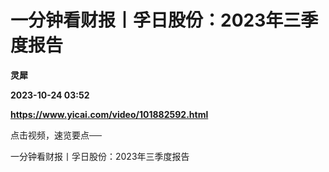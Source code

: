 # 一分钟看财报丨孚日股份：2023年三季度报告
**灵犀**

**2023-10-24 03:52**

**https://www.yicai.com/video/101882592.html**

点击视频，速览要点──

一分钟看财报丨孚日股份：2023年三季度报告